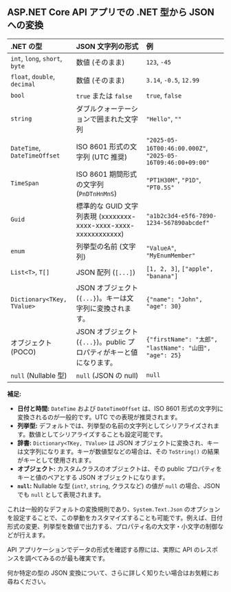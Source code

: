 ## ASP.NET Core API アプリでの .NET 型から JSON への変換

| .NET の型             | JSON 文字列の形式                                  | 例                                             |
| :-------------------- | :------------------------------------------------- | :--------------------------------------------- |
| `int`, `long`, `short`, `byte` | 数値 (そのまま)                                    | `123`, `-45`                                  |
| `float`, `double`, `decimal` | 数値 (そのまま)                                    | `3.14`, `-0.5`, `12.99`                       |
| `bool`                | `true` または `false`                                | `true`, `false`                                |
| `string`              | ダブルクォーテーションで囲まれた文字列                 | `"Hello"`, `""`                               |
| `DateTime`, `DateTimeOffset` | ISO 8601 形式の文字列 (UTC 推奨)                   | `"2025-05-16T00:46:00.000Z"`, `"2025-05-16T09:46:00+09:00"` |
| `TimeSpan`            | ISO 8601 期間形式の文字列 (`PnDTnHnMnS`)             | `"PT1H30M"`, `"P1D"`, `"PT0.5S"`                |
| `Guid`                | 標準的な GUID 文字列表現 (xxxxxxxx-xxxx-xxxx-xxxx-xxxxxxxxxxxx) | `"a1b2c3d4-e5f6-7890-1234-567890abcdef"`     |
| `enum`                | 列挙型の名前 (文字列)                                | `"ValueA"`, `"MyEnumMember"`                   |
| `List<T>`, `T[]`     | JSON 配列 (`[...]`)                                | `[1, 2, 3]`, `["apple", "banana"]`             |
| `Dictionary<TKey, TValue>` | JSON オブジェクト (`{...}`)。キーは文字列に変換されます。 | `{"name": "John", "age": 30}`                  |
| オブジェクト (POCO)   | JSON オブジェクト (`{...}`)。public プロパティがキーと値になります。 | `{"firstName": "太郎", "lastName": "山田", "age": 25}` |
| `null` (Nullable 型)  | `null` (JSON の null)                               | `null`                                         |

**補足:**

* **日付と時間:** `DateTime` および `DateTimeOffset` は、ISO 8601 形式の文字列に変換されるのが一般的です。UTC での表現が推奨されます。
* **列挙型:** デフォルトでは、列挙型の名前の文字列としてシリアライズされます。数値としてシリアライズすることも設定可能です。
* **辞書:** `Dictionary<TKey, TValue>` は JSON オブジェクトに変換され、キーは文字列になります。キーが数値型などの場合は、その `ToString()` の結果がキーとして使用されます。
* **オブジェクト:** カスタムクラスのオブジェクトは、その public プロパティをキーと値のペアとする JSON オブジェクトになります。
* **`null`:** Nullable な型 (`int?`, `string`, クラスなど) の値が `null` の場合、JSON でも `null` として表現されます。

これは一般的なデフォルトの変換規則であり、`System.Text.Json` のオプションを設定することで、この挙動をカスタマイズすることも可能です。例えば、日付形式の変更、列挙型を数値で出力する、プロパティ名の大文字・小文字の制御などが行えます。

API アプリケーションでデータの形式を確認する際には、実際に API のレスポンスを調べてみるのが最も確実です。

何か特定の型の JSON 変換について、さらに詳しく知りたい場合はお気軽にお尋ねください。
